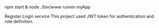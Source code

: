 npm start & node ./bin/www runnin myApp


Register Login service 
This project used JWT token for authentication and role definition.
